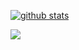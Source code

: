 <div style="width: 100%; display: flex">
  
  [![github stats](https://github-readme-stats.vercel.app/api?username=elias-knodel&show_icons=true&theme=synthwave&title_color=7289DA&icon_color=7289DA&text_color=8163E3&count_private=true)](https://github.com/elias-knodel/github-readme-stats)

</div>

<div style="width: 100%; display: flex">
  <a href="https://discord.gg/Ns8Yygf"><img src="https://invidget.switchblade.xyz/Ns8Yygf?theme=dark" /></a>
</div>
